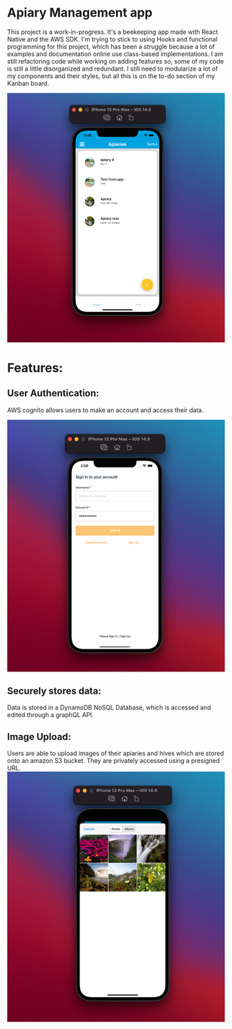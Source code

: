 # Apiary Management app
This project is a work-in-progress. 
It's a beekeeping app made with React Native and the AWS SDK. 
I'm trying to stick to using Hooks and functional programming for this project, which has been a struggle because a lot of examples and documentation online use class-based implementations. I am still refactoring code while working on adding features so, some of my code is still a little disorganized and redundant. I still need to modularize a lot of my components and their styles, but all this is on the to-do section of my Kanban board. 


![Alt Text](https://github.com/OmrM/Apiary-Management-App/blob/main/Demo%20Images/HomePage.png)

# Features:
## User Authentication: 
AWS cognito allows users to make an account and access their data. 

![Alt Text](https://github.com/OmrM/Apiary-Management-App/blob/main/Demo%20Images/LogIn.png)


## Securely stores data: 
Data is stored in a DynamoDB NoSQL Database, which is accessed and edited through a graphQL API. 


## Image Upload: 
Users are able to upload images of their apiaries and hives which are stored onto an amazon S3 bucket. 
They are privately accessed using a presigned URL.  
![Alt Text](https://github.com/OmrM/Apiary-Management-App/blob/main/Demo%20Images/ExpoImagePicker.png)
